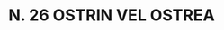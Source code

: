 ---
title: "N. 26 OSTRIN VEL OSTREA"
plant-name: "N. 26"
plant-number: "026"
plant-xml: "/assets/xml/plant026.xml"
plant-img1: "/assets/img/plant026_verso.jpg"
plant-img2: "/assets/img/plant026.jpg"
plant-title: "N. 26 OSTRIN VEL OSTREA"
plant-taxon-link: ""
plant-taxon-link: ""
layout: single-xml
---